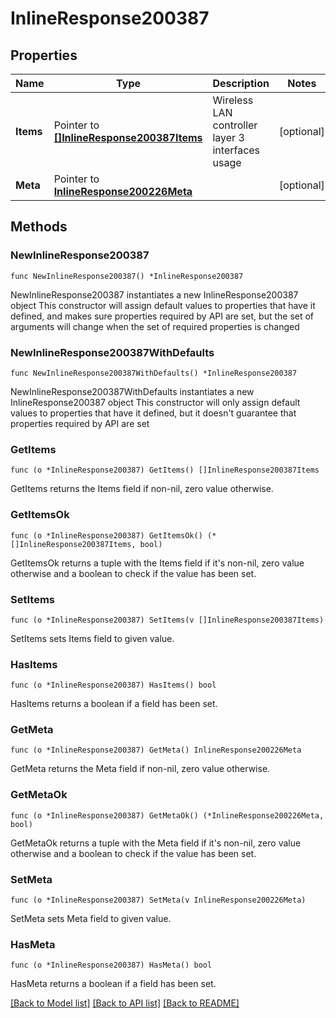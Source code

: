 # InlineResponse200387

## Properties

Name | Type | Description | Notes
------------ | ------------- | ------------- | -------------
**Items** | Pointer to [**[]InlineResponse200387Items**](InlineResponse200387Items.md) | Wireless LAN controller layer 3 interfaces usage | [optional] 
**Meta** | Pointer to [**InlineResponse200226Meta**](InlineResponse200226Meta.md) |  | [optional] 

## Methods

### NewInlineResponse200387

`func NewInlineResponse200387() *InlineResponse200387`

NewInlineResponse200387 instantiates a new InlineResponse200387 object
This constructor will assign default values to properties that have it defined,
and makes sure properties required by API are set, but the set of arguments
will change when the set of required properties is changed

### NewInlineResponse200387WithDefaults

`func NewInlineResponse200387WithDefaults() *InlineResponse200387`

NewInlineResponse200387WithDefaults instantiates a new InlineResponse200387 object
This constructor will only assign default values to properties that have it defined,
but it doesn't guarantee that properties required by API are set

### GetItems

`func (o *InlineResponse200387) GetItems() []InlineResponse200387Items`

GetItems returns the Items field if non-nil, zero value otherwise.

### GetItemsOk

`func (o *InlineResponse200387) GetItemsOk() (*[]InlineResponse200387Items, bool)`

GetItemsOk returns a tuple with the Items field if it's non-nil, zero value otherwise
and a boolean to check if the value has been set.

### SetItems

`func (o *InlineResponse200387) SetItems(v []InlineResponse200387Items)`

SetItems sets Items field to given value.

### HasItems

`func (o *InlineResponse200387) HasItems() bool`

HasItems returns a boolean if a field has been set.

### GetMeta

`func (o *InlineResponse200387) GetMeta() InlineResponse200226Meta`

GetMeta returns the Meta field if non-nil, zero value otherwise.

### GetMetaOk

`func (o *InlineResponse200387) GetMetaOk() (*InlineResponse200226Meta, bool)`

GetMetaOk returns a tuple with the Meta field if it's non-nil, zero value otherwise
and a boolean to check if the value has been set.

### SetMeta

`func (o *InlineResponse200387) SetMeta(v InlineResponse200226Meta)`

SetMeta sets Meta field to given value.

### HasMeta

`func (o *InlineResponse200387) HasMeta() bool`

HasMeta returns a boolean if a field has been set.


[[Back to Model list]](../README.md#documentation-for-models) [[Back to API list]](../README.md#documentation-for-api-endpoints) [[Back to README]](../README.md)


